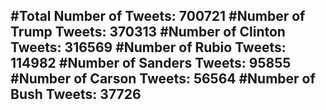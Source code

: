 #Total Number of Tweets: 700721 
#Number of Trump Tweets: 370313
#Number of Clinton Tweets: 316569
#Number of Rubio Tweets: 114982
#Number of Sanders Tweets: 95855
#Number of Carson Tweets: 56564
#Number of Bush Tweets: 37726
---
